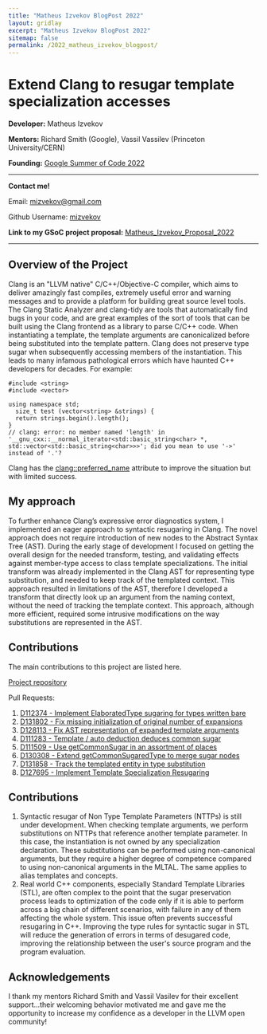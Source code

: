```yaml
---
title: "Matheus Izvekov BlogPost 2022"
layout: gridlay
excerpt: "Matheus Izvekov BlogPost 2022"
sitemap: false
permalink: /2022_matheus_izvekov_blogpost/
---
```


# Extend Clang to resugar template specialization accesses

**Developer:** Matheus Izvekov

**Mentors:** Richard Smith (Google), Vassil Vassilev (Princeton University/CERN)

**Founding:** [Google Summer of Code 2022](https://summerofcode.withgoogle.com/)

--------------------------

**Contact me!**

Email: mizvekov@gmail.com

Github Username: [mizvekov](https://github.com/mizvekov)

**Link to my GSoC project proposal:** [Matheus_Izvekov_Proposal_2022](https://compiler-research.org/assets/docs/Matheus_Izvekov_Proposal_2022.pdf)


------------------------------------------------------


## Overview of the Project

Clang is an "LLVM native" C/C++/Objective-C compiler, which aims to deliver amazingly fast compiles, extremely useful
error and warning messages and to provide a platform for building great source level tools. The Clang Static Analyzer
and clang-tidy are tools that automatically find bugs in your code, and are great examples of the sort of tools that can
be built using the Clang frontend as a library to parse C/C++ code. When instantiating a template, the template arguments
are canonicalized before being substituted into the template pattern. Clang does not preserve type sugar when
subsequently accessing members of the instantiation. This leads to many infamous pathological errors which have haunted
C++ developers for decades. For example:
```
#include <string>
#include <vector>

using namespace std;
  size_t test (vector<string> &strings) {
  return strings.begin().length();
}
// clang: error: no member named 'length' in '__gnu_cxx::__normal_iterator<std::basic_string<char> *, std::vector<std::basic_string<char>>>'; did you mean to use '->' instead of '.'?
```

Clang has the [clang::preferred_name](https://clang.llvm.org/docs/AttributeReference.html#preferred-name) attribute to improve the situation but with limited success.

## My approach

To further enhance Clang’s expressive error diagnostics system, I implemented an eager approach to syntactic resugaring in Clang. The novel approach does not require introduction of new nodes to the Abstract Syntax Tree (AST). 
During the early stage of development I focused on getting the overall design for the needed transform, testing, and validating effects against member-type access to class template specializations.
The initial transform was already implemented in the Clang AST for representing type substitution, and needed to keep track of the templated context. This approach resulted in limitations of the AST, therefore I developed a transform that directly look up an argument from the naming context, without the need of tracking the template context. This approach, although more efficient, required some intrusive modifications on the way substitutions are represented in the AST.

 
## Contributions

The main contributions to this project are listed here. 

[Project repository](https://github.com/mizvekov/llvm-project/tree/resugar)

Pull Requests:

1. [D112374 - Implement ElaboratedType sugaring for types written bare](https://reviews.llvm.org/D112374)
2. [D131802 - Fix missing initialization of original number of expansions](https://reviews.llvm.org/D131802)
3. [D128113 - Fix AST representation of expanded template arguments](https://reviews.llvm.org/D128113)
4. [D111283 - Template / auto deduction deduces common sugar](https://reviews.llvm.org/D111283)
5. [D111509 - Use getCommonSugar in an assortment of places](https://reviews.llvm.org/D111509)
6. [D130308 - Extend getCommonSugaredType to merge sugar nodes](https://reviews.llvm.org/D130308)
7. [D131858 - Track the templated entity in type substitution](https://reviews.llvm.org/D131858)
8. [D127695 - Implement Template Specialization Resugaring](https://reviews.llvm.org/D127695)



## Contributions

1. Syntactic resugar of Non Type Template Parameters (NTTPs) is still under development. When checking template arguments, we perform substitutions on NTTPs that reference another template parameter. In this case, the instantiation is not owned by any specialization declaration. These substitutions can be performed using non-canonical arguments, but they require a higher degree of competence compared to using non-canonical arguments in the MLTAL. The same applies to alias templates and concepts. 
2. Real world C++ components, especially Standard Template Libraries (STL), are often complex to the point that the sugar preservation process leads to optimization of the code only if it is able to perform across a big chain of different scenarios, with failure in any of them affecting the whole system. This issue often prevents successful resugaring in C++. Improving the type rules for syntactic sugar in STL will reduce the generation of errors in terms of desugared code, improving the relationship between the user's source program and the program evaluation.

 
 ## Acknowledgements

I thank my mentors Richard Smith and Vassil Vasilev for their excellent support...their welcoming behavior motivated me and gave me the opportunity to increase my confidence as a developer in the LLVM open community!

